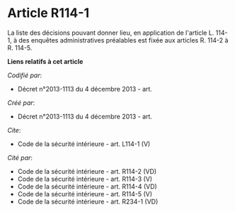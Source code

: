 # Article R114-1

La liste des décisions pouvant donner lieu, en application de l'article L. 114-1, à des enquêtes administratives préalables
est fixée aux articles R. 114-2 à R. 114-5.

**Liens relatifs à cet article**

_Codifié par_:

  - Décret n°2013-1113 du 4 décembre 2013 - art.

_Créé par_:

  - Décret n°2013-1113 du 4 décembre 2013 - art.

_Cite_:

  - Code de la sécurité intérieure - art. L114-1 (V)

_Cité par_:

  - Code de la sécurité intérieure - art. R114-2 (VD)
  - Code de la sécurité intérieure - art. R114-3 (V)
  - Code de la sécurité intérieure - art. R114-4 (VD)
  - Code de la sécurité intérieure - art. R114-5 (V)
  - Code de la sécurité intérieure - art. R234-1 (VD)
